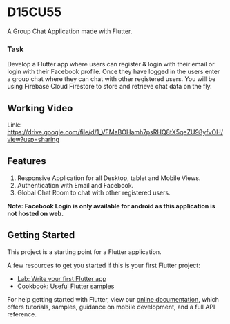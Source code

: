 # D15CU55

A Group Chat Application made with Flutter.

### Task

Develop a Flutter app where users can register & login with their email or login with their Facebook profile. Once they have logged in the users enter a group chat where they can chat with other registered users. You will be using Firebase Cloud Firestore to store and retrieve chat data on the fly.

## Working Video

Link: https://drive.google.com/file/d/1_VFMaBOHamh7psRHQ8tX5qeZU98yfvOH/view?usp=sharing

## Features

1. Responsive Application for all Desktop, tablet and Mobile Views.
2. Authentication with Email and Facebook.
3. Global Chat Room to chat with other registered users.

**Note: Facebook Login is only available for android as this application is not hosted on web.**

## Getting Started

This project is a starting point for a Flutter application.

A few resources to get you started if this is your first Flutter project:

- [Lab: Write your first Flutter app](https://flutter.dev/docs/get-started/codelab)
- [Cookbook: Useful Flutter samples](https://flutter.dev/docs/cookbook)

For help getting started with Flutter, view our
[online documentation](https://flutter.dev/docs), which offers tutorials,
samples, guidance on mobile development, and a full API reference.
